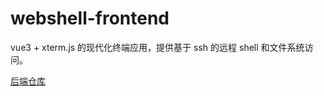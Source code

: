 # webshell-frontend

vue3 + xterm.js 的现代化终端应用，提供基于 ssh 的远程 shell 和文件系统访问。

[后端仓库](https://github.com/Malakasd748/webshell-backend)